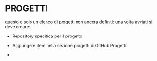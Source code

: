 # PROGETTI
questo è solo un elenco di progetti non ancora definiti:
una volta avviati si deve creare:
- Repository specifica per il progetto
- Aggiungere item nella sezione progetti di GitHub Progetti

- 
